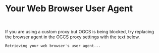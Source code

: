 <script src="https://ajax.googleapis.com/ajax/libs/jquery/3.3.1/jquery.min.js"></script>

# Your Web Browser User Agent

<br/>

If you are using a custom proxy but OGCS is being blocked, try replacing the browser agent in the OGCS proxy settings with the text below.

<div class='highlighter-rouge'>
  <pre class='highlight'><code id='rawUa'>Retrieving your web browser's user agent...</code></pre>
</div>
<span id="copyButton"></span>

<script>
  //$(document).ready(function(){
  $.get("http://www.whatsmyua.info/api/v1/ua", function(data){
    $('#rawUa').html(data[0].ua.rawUa);
    /*
    var json = jQuery.parseJSON(data);    
    $('#rawUa').html(json[0].ua.rawUa);
    */
    $('#copyButton').html('<button onclick="copyUa()">Copy agent text</button>');
  });
  
  function copyUa() {
    // Get the agent text
    var copyText = document.getElementById("rawUa").innerHTML;
    
    var el = document.createElement('textarea');
    el.value = copyText;

    // Set non-editable to avoid focus and move outside of view
    el.setAttribute('readonly', '');
    el.setAttribute('type', 'hidden');
    //el.style = {position: 'absolute', left: '-9999px'};
    document.body.appendChild(el);
    el.select();
    document.execCommand('copy');
    document.body.removeChild(el);

    alert("Copied the text: " + copyText);
  }
</script>
